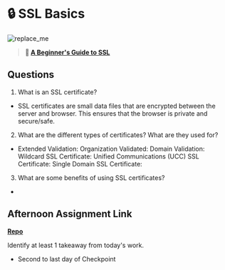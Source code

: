 # 🔒 SSL Basics

![replace_me](https://codeworks.blob.core.windows.net/public/assets/img/illustrations/placeholder.svg)

> **📖 [A Beginner's Guide to SSL](https://codeworksacademy.com/fs-student-guide/resources/wk8-9/07-SSL)**

## Questions

1. What is an SSL certificate?

-   SSL certificates are small data files that are encrypted between the server and browser. This ensures that the browser is private and secure/safe.

2. What are the different types of certificates? What are they used for?

-   Extended Validation: 
    Organization Validated: 
    Domain Validation:
    Wildcard SSL Certificate:
    Unified Communications (UCC) SSL Certificate:
    Single Domain SSL Certificate:



3. What are some benefits of using SSL certificates?

-   

## Afternoon Assignment Link

**[Repo](https://github.com/Jacobzeme8/StackedDecks)**

Identify at least 1 takeaway from today's work.

- Second to last day of Checkpoint 
